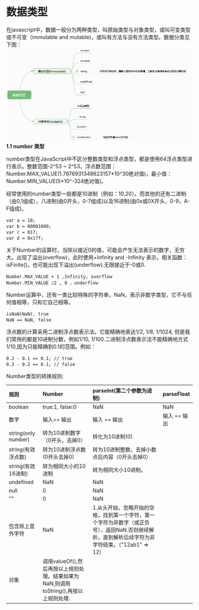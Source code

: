 # 数据类型

在javascript中，数据一般分为两种类型，叫原始类型与对象类型，或叫可变类型或不可变（immutable and mutable\)，或叫有方法与没有方法类型。数据分类见下图：  
![](/assets/dataType.png)**1.1 number 类型**

number类型在JavaScript中不区分整数类型和浮点类型，都是使用64浮点类型进行表示。整数范围-2^53 ~ 2^53，浮点数范围：Number.MAX\_VALUE\(1.7976931348623157\*10^30绝对值\)，最小值：Number.MIN\_VALUE\(5\*10^-324绝对值\)。

经常使用的number类型一般都是10进制（例如：10,20）。而其他的还有二进制（由0,1组成），八进制\(由0开头，0-7组成\)以及16进制\(由0x或0X开头，0-9，A-F组成\)。

```
var a = 10;
var b = 00001000;
var c = 017;
var d = 0x17f;
```

关于Number的运算时，当除以接近0的值，可能会产生无法表示的数字，无穷大。出现了溢出\(overflow\)，此时使用+Infinity and -Infinity 表示，相关函数：isFinite\(\)。也可能出现下溢出\(underflow\).无限接近于-0或0.

```
Number.MAX_VALUE + 1 ,Infinity, overflow
Number.MIN_VALUE /2 , 0 ，underflow
```

Number运算中，还有一类比较特殊的字符串，NaN，表示非数字类型，它不与任何值相等，只和它自己相等。

```
isNaN(NaN), true
NaN == NaN, false
```

浮点数的计算采用二进制浮点数表示法。它能精确地表达1/2, 1/8, 1/1024, 但是我们常用的都是10进制分数，例如1/10, 1/100.二进制浮点数表示法不能精确地方式1/10,因为只能精确到0.1的范围。例如：

```
0.2 - 0.1 == 0.1; // true
0.3 - 0.2 == 0.1; // false
```

Number类型的转换规则:

| 规则 | Number | parseInt\(第二个参数为进制\) | parseFloat |
| :--- | :--- | :--- | :--- |
| boolean | true:1, false:0 | NaN | NaN |
| 数字 | 输入== 输出 | 输入 == 输出 | 输入 == 输出 |
| string\(only number\) | 转为10进制数字（0开头，去掉0） | 转化为10进制\(0\) |  |
| string\(有效浮点数\) | 转为10进制浮点数\(0开头去掉0\) | 转为10进制整数，去掉小数点后内容（0开头去掉0） |  |
| string\(有效16进制\) | 转为相同大小的10进制 | 转为相同大小10进制。 |  |
| undefined | NaN | NaN |  |
| null | 0 | NaN |  |
| "" | 0 | NaN |  |
| 包含除上意外字符 | NaN | 1.从头开始，忽略开始的空格，找到第一个字符，第一个字符为非数字（或正负号），返回NaN.否则继续解析，直到解析后续字符为非字符结束。（"12ab1" =&gt; 12） |  |
| 对象 | 调用valueOf\(\),然后再按以上规则处理。结果如果为NaN,则调用toString\(\),再按以上规则处理. |  |  |



